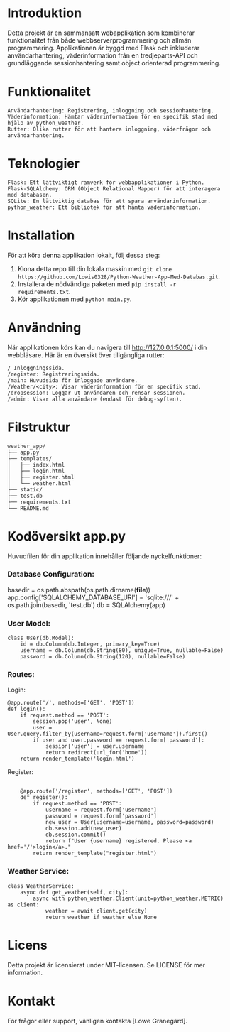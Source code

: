 # Introduktion

Detta projekt är en sammansatt webapplikation som kombinerar funktionalitet från både webbserverprogrammering och allmän programmering. Applikationen är byggd med Flask och inkluderar användarhantering, väderinformation från en tredjeparts-API och grundläggande sessionhantering samt object orienterad programmering.

# Funktionalitet

    Användarhantering: Registrering, inloggning och sessionhantering.
    Väderinformation: Hämtar väderinformation för en specifik stad med hjälp av python_weather.
    Rutter: Olika rutter för att hantera inloggning, väderfrågor och användarhantering.

# Teknologier

    Flask: Ett lättviktigt ramverk för webbapplikationer i Python.
    Flask-SQLAlchemy: ORM (Object Relational Mapper) för att interagera med databasen.
    SQLite: En lättviktig databas för att spara användarinformation.
    python_weather: Ett bibliotek för att hämta väderinformation.

# Installation

För att köra denna applikation lokalt, följ dessa steg:

1. Klona detta repo till din lokala maskin med `git clone https://github.com/Lowis0328/Python-Weather-App-Med-Databas.git`.
2. Installera de nödvändiga paketen med `pip install -r requirements.txt`.
3. Kör applikationen med `python main.py`.

   
# Användning

När applikationen körs kan du navigera till http://127.0.0.1:5000/ i din webbläsare. Här är en översikt över tillgängliga rutter:

    / Inloggningssida.
    /register: Registreringssida.
    /main: Huvudsida för inloggade användare.
    /Weather/<city>: Visar väderinformation för en specifik stad.
    /dropsession: Loggar ut användaren och rensar sessionen.
    /admin: Visar alla användare (endast för debug-syften).


# Filstruktur

```
weather_app/
├── app.py
├── templates/
│   ├── index.html
│   ├── login.html
│   ├── register.html
│   └── weather.html
├── static/
├── test.db
├── requirements.txt
└── README.md
```


# Kodöversikt app.py

Huvudfilen för din applikation innehåller följande nyckelfunktioner:

### Database Configuration:

basedir = os.path.abspath(os.path.dirname(__file__))
app.config['SQLALCHEMY_DATABASE_URI'] = 'sqlite:///' + os.path.join(basedir, 'test.db')
db = SQLAlchemy(app)

### User Model:

```
class User(db.Model):
    id = db.Column(db.Integer, primary_key=True)
    username = db.Column(db.String(80), unique=True, nullable=False)
    password = db.Column(db.String(120), nullable=False)
```
### Routes:

  Login:
```
@app.route('/', methods=['GET', 'POST'])
def login():
    if request.method == 'POST':
        session.pop('user', None)
        user = User.query.filter_by(username=request.form['username']).first()
        if user and user.password == request.form['password']:
            session['user'] = user.username
            return redirect(url_for('home'))
    return render_template('login.html')
```
Register:
```

    @app.route('/register', methods=['GET', 'POST'])
    def register():
        if request.method == 'POST':
            username = request.form['username']
            password = request.form['password']
            new_user = User(username=username, password=password)
            db.session.add(new_user)
            db.session.commit()
            return f"User {username} registered. Please <a href='/'>login</a>."
        return render_template("register.html")
```
### Weather Service:
```
class WeatherService:
    async def get_weather(self, city):
        async with python_weather.Client(unit=python_weather.METRIC) as client:
            weather = await client.get(city)
            return weather if weather else None
```


# Licens

Detta projekt är licensierat under MIT-licensen. Se LICENSE för mer information.

# Kontakt

För frågor eller support, vänligen kontakta [Lowe Granegärd].
